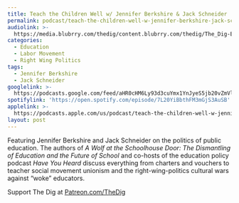 ```yaml
---
title: Teach the Children Well w/ Jennifer Berkshire & Jack Schneider
permalink: podcast/teach-the-children-well-w-jennifer-berkshire-jack-schneider/
audiolink: >-
  https://media.blubrry.com/thedig/content.blubrry.com/thedig/The_Dig-EP_401-Public-Ed.mp3
categories:
  - Education
  - Labor Movement
  - Right Wing Politics
tags:
  - Jennifer Berkshire
  - Jack Schneider
googlelink: >-
  https://podcasts.google.com/feed/aHR0cHM6Ly93d3cuYmx1YnJyeS5jb20vZmVlZHMvdGhlZGlnLnhtbA/episode/aHR0cHM6Ly90aGVkaWcuYmx1YnJyeS5uZXQvP3A9MjM4Nw?sa=X&ved=0CAUQkfYCahcKEwi44f7r1b-AAxUAAAAAHQAAAAAQNg
spotifylink: 'https://open.spotify.com/episode/7L20YiBbthFM3mGjS3AuSB'
applelink: >-
  https://podcasts.apple.com/us/podcast/teach-the-children-well-w-jennifer-berkshire-jack/id1043245989?i=1000610304200
layout: post
---
```


Featuring Jennifer Berkshire and Jack Schneider on the politics of public education. The authors of *A Wolf at the Schoolhouse Door: The Dismantling of Education and the Future of School* and co-hosts of the education policy podcast *Have You Heard* discuss everything from charters and vouchers to teacher social movement unionism and the right-wing-politics cultural wars against “woke” educators.

Support The Dig at [Patreon.com/TheDig](http://patreon.com/TheDig)
